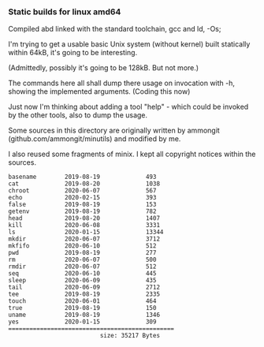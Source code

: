 ### Static builds for linux amd64

Compiled abd linked with the standard toolchain, gcc and ld,  -Os;

I'm trying to get a usable basic Unix system (without kernel) built statically within 64kB,
it's going to be interesting.

(Admittedly, possibly it's going to be 128kB. But not more.)

The commands here all shall dump there usage on invocation with -h, showing the implemented arguments.
(Coding this now)

Just now I'm thinking about adding a tool "help" - which could be invoked by the other tools,
also to dump the usage. 

Some sources in this directory are originally written by ammongit (github.com/ammongit/minutils) 
and modified by me.

I also reused some fragments of minix.
I kept all copyright notices within the sources.


```
basename        2019-08-19             493
cat             2019-08-20             1038
chroot          2020-06-07             567
echo            2020-02-15             393
false           2019-08-19             153
getenv          2019-08-19             782
head            2019-08-20             1407
kill            2020-06-08             3331
ls              2020-01-15             13344
mkdir           2020-06-07             3712
mkfifo          2020-06-10             512
pwd             2019-08-19             277
rm              2020-06-07             500
rmdir           2020-06-07             512
seq             2020-06-10             445
sleep           2020-06-09             435
tail            2020-06-09             2712
tee             2019-08-19             2335
touch           2020-06-01             464
true            2019-08-19             150
uname           2019-08-19             1346
yes             2020-01-15             309
===============================================
                          size: 35217 Bytes
```
